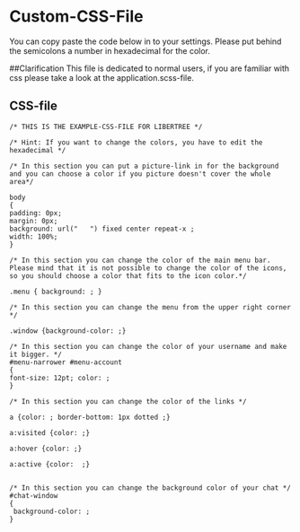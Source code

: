 # Custom-CSS-File
You can copy paste the code below in to your settings. Please put behind the semicolons a number in hexadecimal for the color. 

##Clarification
This file is dedicated to normal users, if you are familiar with css please take a look at the application.scss-file. 

## CSS-file ##

~~~
/* THIS IS THE EXAMPLE-CSS-FILE FOR LIBERTREE */

/* Hint: If you want to change the colors, you have to edit the hexadecimal */

/* In this section you can put a picture-link in for the background and you can choose a color if you picture doesn't cover the whole area*/

body
{
padding: 0px;
margin: 0px;
background: url("   ") fixed center repeat-x ;
width: 100%;
}

/* In this section you can change the color of the main menu bar. Please mind that it is not possible to change the color of the icons, so you should choose a color that fits to the icon color.*/

.menu { background: ; }

/* In this section you can change the menu from the upper right corner */

.window {background-color: ;}

/* In this section you can change the color of your username and make it bigger. */
#menu-narrower #menu-account
{
font-size: 12pt; color: ;
}

/* In this section you can change the color of the links */

a {color: ; border-bottom: 1px dotted ;}

a:visited {color: ;}

a:hover {color: ;}

a:active {color:  ;}


/* In this section you can change the background color of your chat */
#chat-window
{
 background-color: ;
}
~~~
